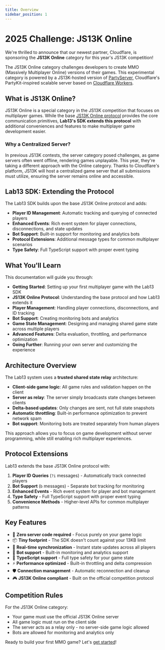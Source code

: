 ```yaml
---
title: Overview
sidebar_position: 1
---
```


# 2025 Challenge: JS13K Online

We're thrilled to announce that our newest partner, Cloudflare, is sponsoring the **JS13K Online** category for this year's JS13K competition!

The JS13K Online category challenges developers to create MMO (Massively Multiplayer Online) versions of their games. This experimental category is powered by a JS13K-hosted version of [PartyServer](https://www.npmjs.com/package/partyserver), Cloudflare's PartyKit-inspired scalable server based on [Cloudflare Workers](https://developers.cloudflare.com/workers/).

## What is JS13K Online?

JS13K Online is a special category in the JS13K competition that focuses on multiplayer games. While the base [JS13K Online protocol](https://js13kgames.com/online) provides the core communication primitives, **Lab13's SDK extends this protocol** with additional conveniences and features to make multiplayer game development easier.

### Why a Centralized Server?

In previous JS13K contests, the server category posed challenges, as game servers often went offline, rendering games unplayable. This year, they're taking a different approach with the Online category. Thanks to Cloudflare's platform, JS13K will host a centralized game server that all submissions must utilize, ensuring the server remains online and accessible.

## Lab13 SDK: Extending the Protocol

The Lab13 SDK builds upon the base JS13K Online protocol and adds:

- **Player ID Management**: Automatic tracking and querying of connected players
- **Enhanced Events**: Rich event system for player connections, disconnections, and state updates
- **Bot Support**: Built-in support for monitoring and analytics bots
- **Protocol Extensions**: Additional message types for common multiplayer scenarios
- **Type Safety**: Full TypeScript support with proper event typing

## What You'll Learn

This documentation will guide you through:

- **Getting Started**: Setting up your first multiplayer game with the Lab13 SDK
- **JS13K Online Protocol**: Understanding the base protocol and how Lab13 extends it
- **Player Management**: Handling player connections, disconnections, and ID tracking
- **Bot Support**: Creating monitoring bots and analytics
- **Game State Management**: Designing and managing shared game state across multiple players
- **Advanced Features**: Delta evaluation, throttling, and performance optimization
- **Going Further**: Running your own server and customizing the experience

## Architecture Overview

The Lab13 system uses a **trusted shared state relay** architecture:

- **Client-side game logic**: All game rules and validation happen on the client
- **Server as relay**: The server simply broadcasts state changes between clients
- **Delta-based updates**: Only changes are sent, not full state snapshots
- **Automatic throttling**: Built-in performance optimization to prevent network spam
- **Bot support**: Monitoring bots are treated separately from human players

This approach allows you to focus on game development without server programming, while still enabling rich multiplayer experiences.

## Protocol Extensions

Lab13 extends the base JS13K Online protocol with:

1. **Player ID Queries** (`?i` messages) - Automatically track connected players
2. **Bot Support** (`b` messages) - Separate bot tracking for monitoring
3. **Enhanced Events** - Rich event system for player and bot management
4. **Type Safety** - Full TypeScript support with proper event typing
5. **Convenience Methods** - Higher-level APIs for common multiplayer patterns

## Key Features

- 🚀 **Zero server code required** - Focus purely on your game logic
- 📦 **Tiny footprint** - The SDK doesn't count against your 13KB limit
- 🔄 **Real-time synchronization** - Instant state updates across all players
- 🤖 **Bot support** - Built-in monitoring and analytics support
- 🎯 **TypeScript support** - Full type safety for your game state
- ⚡ **Performance optimized** - Built-in throttling and delta compression
- 🛡️ **Connection management** - Automatic reconnection and cleanup
- 🎮 **JS13K Online compliant** - Built on the official competition protocol

## Competition Rules

For the JS13K Online category:

- Your game must use the official JS13K Online server
- All game logic must run on the client side
- The server acts as a relay only - no server-side game logic allowed
- Bots are allowed for monitoring and analytics only

Ready to build your first MMO game? Let's [get started](./getting-started.mdx)!
